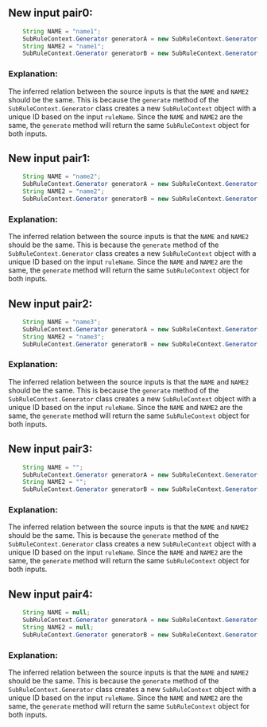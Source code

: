 ## New input pair0:
```java
    String NAME = "name1";
    SubRuleContext.Generator generatorA = new SubRuleContext.Generator();
    String NAME2 = "name1";
    SubRuleContext.Generator generatorB = new SubRuleContext.Generator();
```
### Explanation:
The inferred relation between the source inputs is that the `NAME` and `NAME2` should be the same. This is because the `generate` method of the `SubRuleContext.Generator` class creates a new `SubRuleContext` object with a unique ID based on the input `ruleName`. Since the `NAME` and `NAME2` are the same, the `generate` method will return the same `SubRuleContext` object for both inputs.

## New input pair1:
```java
    String NAME = "name2";
    SubRuleContext.Generator generatorA = new SubRuleContext.Generator();
    String NAME2 = "name2";
    SubRuleContext.Generator generatorB = new SubRuleContext.Generator();
```
### Explanation:
The inferred relation between the source inputs is that the `NAME` and `NAME2` should be the same. This is because the `generate` method of the `SubRuleContext.Generator` class creates a new `SubRuleContext` object with a unique ID based on the input `ruleName`. Since the `NAME` and `NAME2` are the same, the `generate` method will return the same `SubRuleContext` object for both inputs.

## New input pair2:
```java
    String NAME = "name3";
    SubRuleContext.Generator generatorA = new SubRuleContext.Generator();
    String NAME2 = "name3";
    SubRuleContext.Generator generatorB = new SubRuleContext.Generator();
```
### Explanation:
The inferred relation between the source inputs is that the `NAME` and `NAME2` should be the same. This is because the `generate` method of the `SubRuleContext.Generator` class creates a new `SubRuleContext` object with a unique ID based on the input `ruleName`. Since the `NAME` and `NAME2` are the same, the `generate` method will return the same `SubRuleContext` object for both inputs.

## New input pair3:
```java
    String NAME = "";
    SubRuleContext.Generator generatorA = new SubRuleContext.Generator();
    String NAME2 = "";
    SubRuleContext.Generator generatorB = new SubRuleContext.Generator();
```
### Explanation:
The inferred relation between the source inputs is that the `NAME` and `NAME2` should be the same. This is because the `generate` method of the `SubRuleContext.Generator` class creates a new `SubRuleContext` object with a unique ID based on the input `ruleName`. Since the `NAME` and `NAME2` are the same, the `generate` method will return the same `SubRuleContext` object for both inputs.

## New input pair4:
```java
    String NAME = null;
    SubRuleContext.Generator generatorA = new SubRuleContext.Generator();
    String NAME2 = null;
    SubRuleContext.Generator generatorB = new SubRuleContext.Generator();
```
### Explanation:
The inferred relation between the source inputs is that the `NAME` and `NAME2` should be the same. This is because the `generate` method of the `SubRuleContext.Generator` class creates a new `SubRuleContext` object with a unique ID based on the input `ruleName`. Since the `NAME` and `NAME2` are the same, the `generate` method will return the same `SubRuleContext` object for both inputs.
